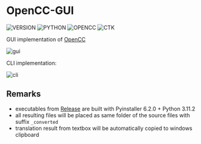 # OpenCC-GUI
![VERSION](https://img.shields.io/badge/v1.1.0-0047AB)
![PYTHON](https://img.shields.io/badge/Python-3.11.2-green)
![OPENCC](https://img.shields.io/badge/OpenCC-1.1.7-green)
![CTK](https://img.shields.io/badge/customtkinter-5.2.1-green)

GUI implementation of [OpenCC](https://github.com/BYVoid/OpenCC)

![gui](https://github.com/ilvon/OpenCC-GUI/assets/76443690/e3afebb3-2842-437e-b180-c85b82958655)

CLI implementation: 

![cli](https://github.com/thisObedience/OpenCC-GUI/assets/76443690/7334843f-42dd-4dbe-ba5d-d36bca8fb9de)

## Remarks
- executables from [Release](https://github.com/thisObedience/OpenCC-GUI/releases) are built with Pyinstaller 6.2.0 + Python 3.11.2
- all resulting files will be placed as same folder of the source files with suffix `_converted`
- translation result from textbox will be automatically copied to windows clipboard
